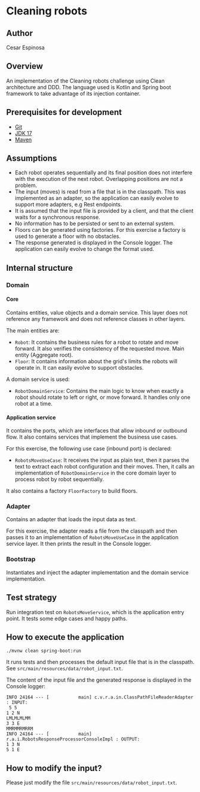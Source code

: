 # Cleaning robots

## Author
Cesar Espinosa


## Overview
An implementation of the Cleaning robots challenge using Clean architecture and DDD. The language used is Kotlin and Spring boot framework to take advantage of its injection container.

## Prerequisites for development

- [Git](https://git-scm.com/downloads)
- [JDK 17](https://adoptium.net/)
- [Maven](https://maven.apache.org/download.cgi)

## Assumptions

- Each robot operates sequentially and its final position does not interfere with the execution of the next robot. Overlapping positions are not a problem.
- The input (moves) is read from a file that is in the classpath. This was implemented as an adapter, so the application can easily evolve to support more adapters, e.g Rest endpoints.
- It is assumed that the input file is provided by a client, and that the client waits for a synchronous response.
- No information has to be persisted or sent to an external system.
- Floors can be generated using factories. For this exercise a factory is used to generate a floor with no obstacles.
- The response generated is displayed in the Console logger. The application can easily evolve to change the format used.


## Internal structure

### Domain

#### Core
Contains entities, value objects and a domain service. This layer does not reference any framework and does not reference classes in other layers.

The main entities are:
- `Robot`: It contains the business rules for a robot  to rotate and move forward. It also verifies the consistency of the requested move. Main entity (Aggregate root).
- `Floor`: It contains information about the grid's limits the robots will operate in. It can easily evolve to support obstacles.

A domain service is used:
- `RobotDomainService`: Contains the main logic to know when exactly a robot should rotate to left or right, or move forward. It handles only one robot at a time.

#### Application service
It contains the ports, which are interfaces that allow inbound or outbound flow. It also contains services that implement the business use cases.

For this exercise, the following use case (inbound port) is declared:
- `RobotsMoveUseCase`: It receives the input as plain text, then it parses the text to extract each robot configuration and their moves.  Then, it calls an implementation of `RobotDomainService` in the core domain layer to process robot by robot sequentially.

It also contains a factory `FloorFactory` to build floors.

### Adapter

Contains an adapter that loads the input data as text.

For this exercise, the adapter reads a file from the classpath and then passes it to an implementation of `RobotsMoveUseCase` in the application service layer. It then prints the result in the Console logger.

### Bootstrap

Instantiates and inject the adapter implementation and the domain service implementation.

## Test strategy

Run integration test on `RobotsMoveService`, which is the application entry point. It tests some edge cases and happy paths. 

## How to execute the application
```
./mvnw clean spring-boot:run
```
It runs tests and then processes the default input file that is in the classpath. See `src/main/resources/data/robot_input.txt`.

The content of the input file and the generated response is displayed in the Console logger:

```
INFO 24164 --- [           main] c.v.r.a.in.ClassPathFileReaderAdapter    : INPUT:
 5 5
1 2 N
LMLMLMLMM
3 3 E
MMRMMRMRRM
INFO 24164 --- [           main] r.a.i.RobotsResponseProcessorConsoleImpl : OUTPUT:
1 3 N
5 1 E

```


## How to modify the input?
Please just modify the file `src/main/resources/data/robot_input.txt`. 

